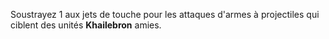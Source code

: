 Soustrayez 1 aux jets de touche pour les attaques d'armes à projectiles qui ciblent des unités **Khailebron** amies.